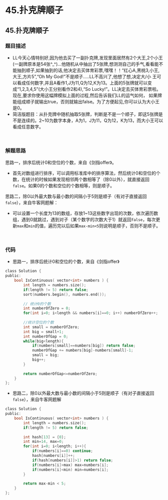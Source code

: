 # 45.扑克牌顺子


## 45.扑克牌顺子

### 题目描述  

- LL今天心情特别好,因为他去买了一副扑克牌,发现里面居然有2个大王,2个小王(一副牌原本是54张^_^)...他随机从中抽出了5张牌,想测测自己的手气,看看能不能抽到顺子,如果抽到的话,他决定去买体育彩票,嘿嘿！！“红心A,黑桃3,小王,大王,方片5”,“Oh My God!”不是顺子.....LL不高兴了,他想了想,决定大/小 王可以看成任何数字,并且A看作1,J为11,Q为12,K为13。上面的5张牌就可以变成“1,2,3,4,5”(大小王分别看作2和4),“So Lucky!”。LL决定去买体育彩票啦。 现在,要求你使用这幅牌模拟上面的过程,然后告诉我们LL的运气如何， 如果牌能组成顺子就输出true，否则就输出false。为了方便起见,你可以认为大小王是0。 
- 简洁版题目：从扑克牌中随机抽取5张牌，判断是不是一个顺子，即这5张牌是不是连续的。2~10为数字本身，A为1，J为11，Q为12，K为13，而大小王可以看成任意数字。   

&nbsp;

### 解题思路  

思路一，排序后统计0和空位的个数，来自《剑指offer》。

- 首先对数组进行排序，可以调用标准库中的排序算法，然后统计0和空位的个数，在统计的时候如果发现相邻两个数相等了（除0以外），就直接返回`false`。如果0的个数和空位的个数相等，则是顺子。

思路二，除0以外最大数与最小数的间隔小于5则是顺子（有对子直接返回`false`），来自牛客网题解：   

- 可以设置一个长度为13的数组，存放1~13这些数字出现的次数，依次遍历数组，遇到0就跳过，遇到对子（某个数字的次数大于1）就返回`false`，每次更新`max`和`min`的值，遍历完以后如果`max-min<5`则说明是顺子，否则不是顺子。


&nbsp;

### 代码 

- 思路一，排序后统计0和空位的个数，来自《剑指offer》

```c
class Solution {
public:
    bool IsContinuous( vector<int> numbers ) {
        int length = numbers.size();
        if(length != 5) return false;
        sort(numbers.begin(), numbers.end());
        
        // 统计0的个数
        int numberOfZero = 0;
        for(int i=0; i<length && numbers[i]==0; i++) numberOfZero++;
        
        //统计空位的个数
        int small = numberOfZero;
        int big = small+1;
        int numberOfGap = 0;
        while(big<length){
            if(numbers[small]==numbers[big]) return false;
            numberOfGap += numbers[big]-numbers[small]-1;
            small = big;
            big++;
        }
        
        return numberOfGap<=numberOfZero;
    }
};
```

- 思路二，除0以外最大数与最小数的间隔小于5则是顺子（有对子直接返回`false`），来自牛客网题解

```c
class Solution {
public:
    bool IsContinuous( vector<int> numbers ) {
        int length = numbers.size();
        if(length != 5) return false;
        
        int hash[13] = {0};
        int min=14, max=0;
        for(int i=0; i<length; i++){
            if(numbers[i]==0) continue;
            hash[numbers[i]]++;
            if(hash[numbers[i]]>1) return false;
            if(numbers[i]>max) max=numbers[i];
            if(numbers[i]<min) min=numbers[i];
        }
        
        return max-min < 5;
    }
};
```




